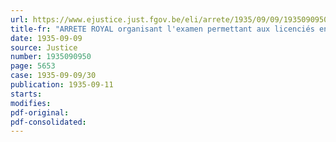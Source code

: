 ```yaml
---
url: https://www.ejustice.just.fgov.be/eli/arrete/1935/09/09/1935090950/justel
title-fr: "ARRETE ROYAL organisant l'examen permettant aux licenciés en notariat de justifier qu'ils sont à même de se conformer aux dispositions de la loi sur l'emploi des langues en matière judiciaire"
date: 1935-09-09
source: Justice
number: 1935090950
page: 5653
case: 1935-09-09/30
publication: 1935-09-11
starts:
modifies:
pdf-original:
pdf-consolidated:
---
```


